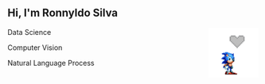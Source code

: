 ## Hi, I'm Ronnyldo Silva
<img title="Ronnyldo Silva's Top Languages" align=right height=100px src="https://github.com/RonnyldoSilva/ronnyldosilva/blob/main/sonic.gif"/>
<p>Data Science</p>
<p>Computer Vision</p>
<p>Natural Language Process</p>
